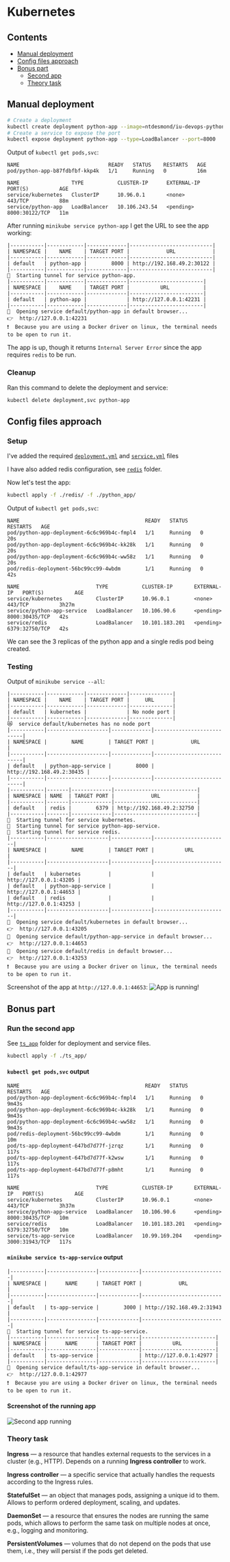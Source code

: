 # Kubernetes

## Contents

- [Manual deployment](#manual-deployment)
- [Config files approach](#config-files-approach)
- [Bonus part](#bonus-part)
  - [Second app](#run-the-second-app)
  - [Theory task](#theory-task)

## Manual deployment

```sh
# Create a deployment
kubectl create deployment python-app --image=ntdesmond/iu-devops-python:latest
# Create a service to expose the port
kubectl expose deployment python-app --type=LoadBalancer --port=8000
```

Output of `kubectl get pods,svc`:

```text
NAME                             READY   STATUS    RESTARTS   AGE
pod/python-app-b87fdbfbf-kkp4k   1/1     Running   0          16m

NAME                 TYPE           CLUSTER-IP      EXTERNAL-IP   PORT(S)          AGE
service/kubernetes   ClusterIP      10.96.0.1       <none>        443/TCP          88m
service/python-app   LoadBalancer   10.106.243.54   <pending>     8000:30122/TCP   11m
```

After running `minikube service python-app` I get the URL to see the app working:

```text
|-----------|------------|-------------|---------------------------|
| NAMESPACE |    NAME    | TARGET PORT |            URL            |
|-----------|------------|-------------|---------------------------|
| default   | python-app |        8000 | http://192.168.49.2:30122 |
|-----------|------------|-------------|---------------------------|
🏃  Starting tunnel for service python-app.
|-----------|------------|-------------|------------------------|
| NAMESPACE |    NAME    | TARGET PORT |          URL           |
|-----------|------------|-------------|------------------------|
| default   | python-app |             | http://127.0.0.1:42231 |
|-----------|------------|-------------|------------------------|
🎉  Opening service default/python-app in default browser...
👉  http://127.0.0.1:42231
❗  Because you are using a Docker driver on linux, the terminal needs to be open to run it.
```

The app is up, though it returns `Internal Server Error` since the app requires `redis` to be run.

### Cleanup

Ran this command to delete the deployment and service:

```sh
kubectl delete deployment,svc python-app
```

## Config files approach

### Setup

I've added the required [`deployment.yml`](./python_app/deployment.yml) and [`service.yml`](./python_app/service.yml) files

I have also added redis configuration, see [`redis`](./redis/) folder.

Now let's test the app:

```sh
kubectl apply -f ./redis/ -f ./python_app/  
```

Output of `kubectl get pods,svc`:

```text
NAME                                         READY   STATUS    RESTARTS   AGE
pod/python-app-deployment-6c6c969b4c-fmpl4   1/1     Running   0          20s
pod/python-app-deployment-6c6c969b4c-kk28k   1/1     Running   0          20s
pod/python-app-deployment-6c6c969b4c-ww58z   1/1     Running   0          20s
pod/redis-deployment-56bc99cc99-4wbdm        1/1     Running   0          42s

NAME                         TYPE           CLUSTER-IP       EXTERNAL-IP   PORT(S)          AGE
service/kubernetes           ClusterIP      10.96.0.1        <none>        443/TCP          3h27m
service/python-app-service   LoadBalancer   10.106.90.6      <pending>     8000:30435/TCP   42s
service/redis                LoadBalancer   10.101.183.201   <pending>     6379:32750/TCP   42s
```

We can see the 3 replicas of the python app and a single redis pod being created.

### Testing

Output of `minikube service --all`:

```text
|-----------|------------|-------------|--------------|
| NAMESPACE |    NAME    | TARGET PORT |     URL      |
|-----------|------------|-------------|--------------|
| default   | kubernetes |             | No node port |
|-----------|------------|-------------|--------------|
😿  service default/kubernetes has no node port
|-----------|--------------------|-------------|---------------------------|
| NAMESPACE |        NAME        | TARGET PORT |            URL            |
|-----------|--------------------|-------------|---------------------------|
| default   | python-app-service |        8000 | http://192.168.49.2:30435 |
|-----------|--------------------|-------------|---------------------------|
|-----------|-------|-------------|---------------------------|
| NAMESPACE | NAME  | TARGET PORT |            URL            |
|-----------|-------|-------------|---------------------------|
| default   | redis |        6379 | http://192.168.49.2:32750 |
|-----------|-------|-------------|---------------------------|
🏃  Starting tunnel for service kubernetes.
🏃  Starting tunnel for service python-app-service.
🏃  Starting tunnel for service redis.
|-----------|--------------------|-------------|------------------------|
| NAMESPACE |        NAME        | TARGET PORT |          URL           |
|-----------|--------------------|-------------|------------------------|
| default   | kubernetes         |             | http://127.0.0.1:43205 |
| default   | python-app-service |             | http://127.0.0.1:44653 |
| default   | redis              |             | http://127.0.0.1:43253 |
|-----------|--------------------|-------------|------------------------|
🎉  Opening service default/kubernetes in default browser...
👉  http://127.0.0.1:43205
🎉  Opening service default/python-app-service in default browser...
👉  http://127.0.0.1:44653
🎉  Opening service default/redis in default browser...
👉  http://127.0.0.1:43253
❗  Because you are using a Docker driver on linux, the terminal needs to be open to run it.
```

Screenshot of the app at `http://127.0.0.1:44653`:
![App is running!](https://i.imgur.com/TH8DiuK.png)

## Bonus part

### Run the second app

See [`ts_app`](./ts_app/) folder for deployment and service files.

```sh
kubectl apply -f ./ts_app/ 
```

#### `kubectl get pods,svc` output

```text
NAME                                         READY   STATUS    RESTARTS   AGE
pod/python-app-deployment-6c6c969b4c-fmpl4   1/1     Running   0          9m43s
pod/python-app-deployment-6c6c969b4c-kk28k   1/1     Running   0          9m43s
pod/python-app-deployment-6c6c969b4c-ww58z   1/1     Running   0          9m43s
pod/redis-deployment-56bc99cc99-4wbdm        1/1     Running   0          10m
pod/ts-app-deployment-647bd7d77f-jzrqz       1/1     Running   0          117s
pod/ts-app-deployment-647bd7d77f-k2wsw       1/1     Running   0          117s
pod/ts-app-deployment-647bd7d77f-p8mht       1/1     Running   0          117s

NAME                         TYPE           CLUSTER-IP       EXTERNAL-IP   PORT(S)          AGE
service/kubernetes           ClusterIP      10.96.0.1        <none>        443/TCP          3h37m
service/python-app-service   LoadBalancer   10.106.90.6      <pending>     8000:30435/TCP   10m
service/redis                LoadBalancer   10.101.183.201   <pending>     6379:32750/TCP   10m
service/ts-app-service       LoadBalancer   10.99.169.204    <pending>     3000:31943/TCP   117s
```

#### `minikube service ts-app-service` output

```text
|-----------|----------------|-------------|---------------------------|
| NAMESPACE |      NAME      | TARGET PORT |            URL            |
|-----------|----------------|-------------|---------------------------|
| default   | ts-app-service |        3000 | http://192.168.49.2:31943 |
|-----------|----------------|-------------|---------------------------|
🏃  Starting tunnel for service ts-app-service.
|-----------|----------------|-------------|------------------------|
| NAMESPACE |      NAME      | TARGET PORT |          URL           |
|-----------|----------------|-------------|------------------------|
| default   | ts-app-service |             | http://127.0.0.1:42977 |
|-----------|----------------|-------------|------------------------|
🎉  Opening service default/ts-app-service in default browser...
👉  http://127.0.0.1:42977
❗  Because you are using a Docker driver on linux, the terminal needs to be open to run it.
```

#### Screenshot of the running app

![Second app running](https://i.imgur.com/ucyIIoE.png)

### Theory task

**Ingress** — a resource that handles external requests to the services in a cluster (e.g., HTTP). Depends on a running **Ingress controller** to work.

**Ingress controller** — a specific service that actually handles the requests according to the Ingress rules.

**StatefulSet** — an object that manages pods, assigning a unique id to them. Allows to perform ordered deployment, scaling, and updates.

**DaemonSet** — a resource that ensures the nodes are running the same pods, which allows to perform the same task on multiple nodes at once, e.g., logging and monitoring.

**PersistentVolumes** — volumes that do not depend on the pods that use them, i.e., they will persist if the pods get deleted.
